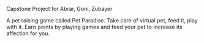 Capstone Project for Abrar, Goni, Zubayer

A pet raising game called Pet Paradise. Take care of virtual pet, feed it, play with it. Earn points by playing games and feed your pet to increase its affection for you.


